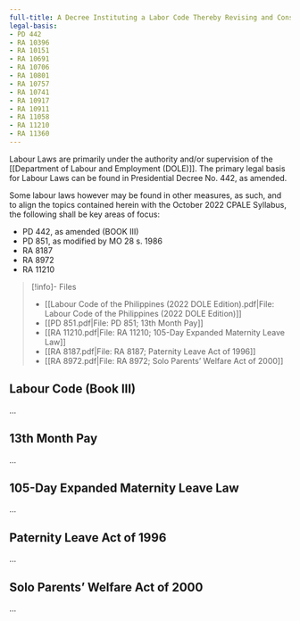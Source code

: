 ```yaml
---
full-title: A Decree Instituting a Labor Code Thereby Revising and Consolidating Labor and Social Laws to Afford Protection to Labor, Promote Employment and Human Resources Development and Insure Industrial Peace Based on Social Justice
legal-basis:
- PD 442
- RA 10396
- RA 10151
- RA 10691
- RA 10706
- RA 10801
- RA 10757
- RA 10741
- RA 10917
- RA 10911
- RA 11058
- RA 11210
- RA 11360
---
```


Labour Laws are primarily under the authority and/or supervision of the [[Department of Labour and Employment (DOLE)]]. The primary legal basis for Labour Laws can be found in Presidential Decree No. 442, as amended.

Some labour laws however may be found in other measures, as such, and to align the topics contained herein with the October 2022 CPALE Syllabus, the following shall be key areas of focus:
- PD 442, as amended (BOOK III)
- PD 851, as modified by MO 28 s. 1986
- RA 8187
- RA 8972
- RA 11210

> [!info]- Files
> - [[Labour Code of the Philippines (2022 DOLE Edition).pdf|File: Labour Code of the Philippines (2022 DOLE Edition)]]
> - [[PD 851.pdf|File: PD 851; 13th Month Pay]]
> - [[RA 11210.pdf|File: RA 11210; 105-Day Expanded Maternity Leave Law]]
> - [[RA 8187.pdf|File: RA 8187; Paternity Leave Act of 1996]]
> - [[RA 8972.pdf|File: RA 8972; Solo Parents’ Welfare Act of 2000]]

## Labour Code (Book III)
…

## 13th Month Pay
…

## 105-Day Expanded Maternity Leave Law
…

## Paternity Leave Act of 1996
…

## Solo Parents’ Welfare Act of 2000
…
